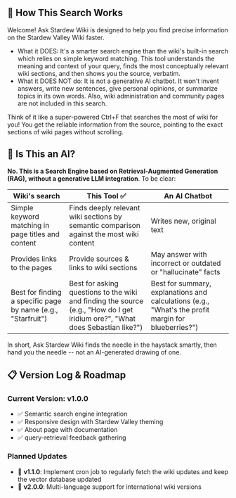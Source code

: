 
## 🚜 How This Search Works

Welcome! Ask Stardew Wiki is designed to help you find precise information on the Stardew Valley Wiki faster.


* What it DOES: It's a smarter search engine than the wiki's built-in search which relies on simple keyword matching. This tool understands the meaning and context of your query, finds the most conceptually relevant wiki sections, and then shows you the source, verbatim.
* What it DOES NOT do: It is not a generative AI chatbot. It won't invent answers, write new sentences, give personal opinions, or summarize topics in its own words. Also, wiki administration and community pages are not included in this search.

Think of it like a super-powered Ctrl+F that searches the most of wiki for you! You get the reliable information from the source, pointing to the exact sections of wiki pages without scrolling.


## 🤔 Is This an AI?

**No. This is a Search Engine based on Retrieval-Augmented Generation (RAG), without a generative LLM integration**. To be clear:

| Wiki's search  | This Tool ✅ | An AI Chatbot |
| -------- | ------- | ------- |
| Simple keyword matching in page titles and content  | Finds deeply relevant wiki sections by semantic comparison against the most wiki content  | Writes new, original text |
| Provides links to the pages | Provide sources & links to wiki sections   | May answer with incorrect or outdated or "hallucinate" facts |
| Best for finding a specific page by name (e.g., "Starfruit")    | Best for asking questions to the wiki and finding the source (e.g., "How do I get iridium ore?", "What does Sebastian like?") | Best for summary, explanations and calculations (e.g., "What's the profit margin for blueberries?") |


In short, Ask Stardew Wiki finds the needle in the haystack smartly, then hand you the needle -- not an AI-generated drawing of one.


## 📋 Version Log & Roadmap

### Current Version: v1.0.0
- ✅ Semantic search engine integration
- ✅ Responsive design with Stardew Valley theming
- ✅ About page with documentation
- ✅ query-retrieval feedback gathering

### Planned Updates
- 🔄 **v1.1.0**: Implement cron job to regularly fetch the wiki updates and keep the vector database updated
- 🔄 **v2.0.0**: Multi-language support for international wiki versions
